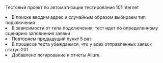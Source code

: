 Тестовый проект по автоматизации тестирования 101internet
<li>В поиске вводим адрес и случайным образом выбираем тип подключения</li>
<li>В зависимости от типа подключения, тест идет по определенному сценарию заполнения заявки</li>
<li>Повторяем предыдущий пункт 5 раз</li>
<li>В процессе теста убеждаемся, что у всех отправленных заявок статус 201</li>
<li>Добавлено логирование и отчеты Allure.</li>
